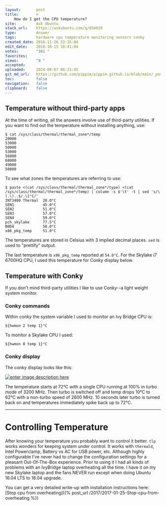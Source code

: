 ```yaml
---
layout:       post
title:        >
    How do I get the CPU temperature?
site:         Ask Ubuntu
stack_url:    https://askubuntu.com/q/854029
type:         Answer
tags:         hardware cpu temperature monitoring sensors conky
created_date: 2016-11-26 22:15:04
edit_date:    2018-10-15 10:41:04
votes:        "161 "
favorites:    
views:        "0 "
accepted:     
uploaded:     2024-08-07 06:21:45
git_md_url:   https://github.com/pippim/pippim.github.io/blob/main/_posts/2016/2016-11-26-How-do-I-get-the-CPU-temperature_.md
toc:          false
navigation:   false
clipboard:    false
---
```


## Temperature without third-party apps

At the time of writing, all the answers involve use of third-party utilities. If you want to find out the temperature without installing anything, use:

``` 
$ cat /sys/class/thermal/thermal_zone*/temp
20000
53000
50000
53000
56000
68000
49000
50000
```

To see what zones the temperatures are referring to use:

``` 
$ paste <(cat /sys/class/thermal/thermal_zone*/type) <(cat /sys/class/thermal/thermal_zone*/temp) | column -s $'\t' -t | sed 's/\(.\)..$/.\1°C/'
INT3400 Thermal  20.0°C
SEN1             45.0°C
SEN2             51.0°C
SEN3             57.0°C
SEN4             59.0°C
pch_skylake      77.5°C
B0D4             50.0°C
x86_pkg_temp     51.0°C
```

The temperatures are stored in Celsius with 3 implied decimal places. `sed` is used to "prettify" output. 

The last temperature is `x86_pkg_temp` reported at `54.0°C`. For the Skylake i7 6700HQ CPU, I used this temperature for Conky display below.

## Temperature with Conky

If you don't mind third-party utilities I like to use Conky--a light weight system monitor.

### Conky commands

Within conky the system variable I used to monitor an Ivy Bridge CPU is:

``` 
${hwmon 2 temp 1}°C
```

To monitor a Skylake CPU I used:

``` 
${hwmon 0 temp 1}°C
```

### Conky display

The conky display looks like this:

[![enter image description here][1]][1]

The temperature starts at 72°C with a single CPU running at 100% in turbo mode of 3200 MHz. Then turbo is switched off and temp drops 10°C to 62°C with a non-turbo speed of 2600 MHz. 10 seconds later turbo is turned back on and temperatures immediately spike back up to 72°C.


----------


# Controlling Temperature

After knowing your temperature you probably want to control it better. `tlp` works wonders for keeping system under control. It works with `thermald`, Intel Powerclamp, Battery vs AC for USB power, etc. Although highly configurable I've never had to change the configuration settings for a pleasant Out-Of-The-Box experience. Prior to using it I had all kinds of problems with an IvyBridge laptop overheating all the time. I have it on my new Skylake laptop and the fans NEVER run except when doing Ubuntu 16.04 LTS to 18.04 upgrade.

You can get a very detailed write-up with installation instructions here: [Stop cpu from overheating]({% post_url /2017/2017-01-25-Stop-cpu-from-overheating %})

  [1]: https://i.sstatic.net/QHcG8.gif




